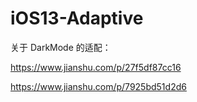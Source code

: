 # iOS13-Adaptive

关于 DarkMode 的适配：

https://www.jianshu.com/p/27f5df87cc16

https://www.jianshu.com/p/7925bd51d2d6
